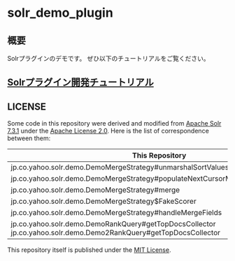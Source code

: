 # solr_demo_plugin

## 概要

Solrプラグインのデモです。
ぜひ以下のチュートリアルをご覧ください。

## [Solrプラグイン開発チュートリアル](./docs/index.md)

## LICENSE

Some code in this repository were derived and modified from [Apache Solr 7.3.1](https://github.com/apache/lucene-solr/tree/branch_7_3) under the [Apache License 2.0](https://github.com/apache/lucene-solr/blob/branch_7_3/solr/LICENSE.txt). Here is the list of correspondence between them:

| This Repository                                                                | Apache Solr 7.3.1                                                                       |
|--------------------------------------------------------------------------------|-----------------------------------------------------------------------------------------|
| jp.co.yahoo.solr.demo.DemoMergeStrategy#unmarshalSortValues                    | org.apache.solr.handler.component.QueryComponent#unmarshalSortValues                    |
| jp.co.yahoo.solr.demo.DemoMergeStrategy#populateNextCursorMarkFromMergedShards | org.apache.solr.handler.component.QueryComponent#populateNextCursorMarkFromMergedShards |
| jp.co.yahoo.solr.demo.DemoMergeStrategy#merge                                  | org.apache.solr.handler.component.QueryComponent#mergeIds                               |
| jp.co.yahoo.solr.demo.DemoMergeStrategy$FakeScorer                             | org.apache.solr.handler.component.QueryComponent$FakeScorer                             |
| jp.co.yahoo.solr.demo.DemoMergeStrategy#handleMergeFields                      | org.apache.solr.handler.component.QueryComponent#doFieldSortValues                      |
| jp.co.yahoo.solr.demo.DemoRankQuery#getTopDocsCollector<br>jp.co.yahoo.solr.demo.Demo2RankQuery#getTopDocsCollector | org.apache.solr.search.SolrIndexSearcher#buildTopDocsCollector |

This repository itself is published under the [MIT License](./LICENSE).
